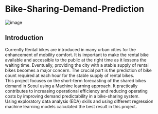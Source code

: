 # Bike-Sharing-Demand-Prediction
![image](https://user-images.githubusercontent.com/99314281/183654497-cfa2fe1c-0e39-4192-a2e8-6a5713447ad8.png)

## Introduction
Currently Rental bikes are introduced in many urban cities for the enhancement of mobility comfort. It is important to make the rental bike available and accessible to the public at the right time as it lessens the waiting time. Eventually, providing the city with a stable supply of rental bikes becomes a major concern. The crucial part is the prediction of bike count required at each hour for the stable supply of rental bikes.<br>
   This project focuses on the short-term forecasting of the shared bikes demand in Seoul using a Machine learning approach. It practically contributes to increasing operational efficiency and reducing operating costs by improving demand predictability in a bike-sharing system.<br>
   Using exploratory data analysis (EDA) skills and using different regression machine learning models calculated the best result in this project.

